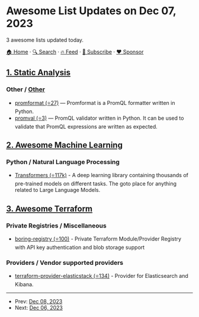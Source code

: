 # Awesome List Updates on Dec 07, 2023

3 awesome lists updated today.

[🏠 Home](/README.md) · [🔍 Search](https://www.trackawesomelist.com/search/) · [🔥 Feed](https://www.trackawesomelist.com/rss.xml) · [📮 Subscribe](https://trackawesomelist.us17.list-manage.com/subscribe?u=d2f0117aa829c83a63ec63c2f&id=36a103854c) · [❤️  Sponsor](https://github.com/sponsors/theowenyoung)



## [1. Static Analysis](/content/analysis-tools-dev/static-analysis/README.md)

### Other / [Other](#other-1)

*   [promformat (⭐27)](https://github.com/facetoe/promformat) — Promformat is a PromQL formatter written in Python.
*   [promval (⭐3)](https://github.com/facetoe/promval) — PromQL validator written in Python. It can be used to validate that PromQL expressions are written as expected.

## [2. Awesome Machine Learning](/content/josephmisiti/awesome-machine-learning/README.md)

### Python / Natural Language Processing

*   [Transformers (⭐117k)](https://github.com/huggingface/transformers) - A deep learning library containing thousands of pre-trained models on different tasks. The goto place for anything related to Large Language Models.

## [3. Awesome Terraform](/content/shuaibiyy/awesome-terraform/README.md)

### Private Registries / Miscellaneous

*   [boring-registry (⭐100)](https://github.com/TierMobility/boring-registry) - Private Terraform Module/Provider Registry with API key authentication and blob storage support

### Providers / Vendor supported providers

*   [terraform-provider-elasticstack (⭐134)](https://github.com/elastic/terraform-provider-elasticstack) - Provider for Elasticsearch and Kibana.

---

- Prev: [Dec 08, 2023](/content/2023/12/08/README.md)
- Next: [Dec 06, 2023](/content/2023/12/06/README.md)